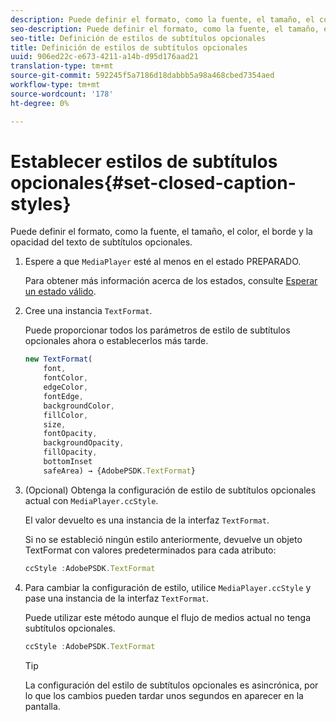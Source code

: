 ```yaml
---
description: Puede definir el formato, como la fuente, el tamaño, el color, el borde y la opacidad del texto de subtítulos opcionales.
seo-description: Puede definir el formato, como la fuente, el tamaño, el color, el borde y la opacidad del texto de subtítulos opcionales.
seo-title: Definición de estilos de subtítulos opcionales
title: Definición de estilos de subtítulos opcionales
uuid: 906ed22c-e673-4211-a14b-d95d176aad21
translation-type: tm+mt
source-git-commit: 592245f5a7186d18dabbb5a98a468cbed7354aed
workflow-type: tm+mt
source-wordcount: '178'
ht-degree: 0%

---
```



# Establecer estilos de subtítulos opcionales{#set-closed-caption-styles}

Puede definir el formato, como la fuente, el tamaño, el color, el borde y la opacidad del texto de subtítulos opcionales.

1. Espere a que `MediaPlayer` esté al menos en el estado PREPARADO.

   Para obtener más información acerca de los estados, consulte [Esperar un estado válido](../../../content-playback-options-browser-tvsdk/ui-configure/t-psdk-browser-tvsdk-2.4-ui-state-prepared-wait-for.md).
1. Cree una instancia `TextFormat`.

   Puede proporcionar todos los parámetros de estilo de subtítulos opcionales ahora o establecerlos más tarde.

   ```js
   new TextFormat( 
       font,   
       fontColor,  
       edgeColor,   
       fontEdge,  
       backgroundColor,   
       fillColor,  
       size,   
       fontOpacity,   
       backgroundOpacity,  
       fillOpacity, 
       bottomInset 
       safeArea) → {AdobePSDK.TextFormat}
   ```

1. (Opcional) Obtenga la configuración de estilo de subtítulos opcionales actual con `MediaPlayer.ccStyle`.

   El valor devuelto es una instancia de la interfaz `TextFormat`.

   Si no se estableció ningún estilo anteriormente, devuelve un objeto TextFormat con valores predeterminados para cada atributo:

   ```js
   ccStyle :AdobePSDK.TextFormat
   ```

1. Para cambiar la configuración de estilo, utilice `MediaPlayer.ccStyle` y pase una instancia de la interfaz `TextFormat`.

   Puede utilizar este método aunque el flujo de medios actual no tenga subtítulos opcionales.

   ```js
   ccStyle :AdobePSDK.TextFormat 
   ```

   >[!TIP]
   >
   >La configuración del estilo de subtítulos opcionales es asincrónica, por lo que los cambios pueden tardar unos segundos en aparecer en la pantalla.

